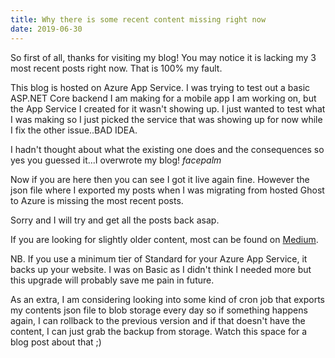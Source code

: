 ```yaml
---  
title: Why there is some recent content missing right now
date: 2019-06-30
---
```



So first of all, thanks for visiting my blog!
You may notice it is lacking my 3 most recent posts right now. That is 100% my fault.

This blog is hosted on Azure App Service. I was trying to test out a basic ASP.NET Core backend I am making for a mobile app I am working on, but the App Service I created for it wasn't showing up. I just wanted to test what I was making so I just picked the service that was showing up for now while I fix the other issue..BAD IDEA.

I hadn't thought about what the existing one does and the consequences so yes you guessed it...I overwrote my blog! *facepalm*

Now if you are here then you can see I got it live again fine. However the json file where I exported my posts when I was migrating from hosted Ghost to Azure is missing the most recent posts.

Sorry and I will try and get all the posts back asap.

If you are looking for slightly older content, most can be found on [Medium](https://medium.com/@LuceCarter).

NB. If you use a minimum tier of Standard for your Azure App Service, it backs up your website. I was on Basic as I didn't think I needed more but this upgrade will probably save me pain in future.

As an extra, I am considering looking into some kind of cron job that exports my contents json file to blob storage every day so if something happens again, I can rollback to the previous version and if that doesn't have the content, I can just grab the backup from storage. Watch this space for a blog post about that ;)
